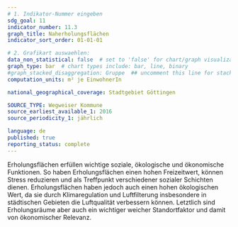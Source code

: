 ```yaml
---
# 1. Indikator-Nummer eingeben 
sdg_goal: 11
indicator_number: 11.3
graph_title: Naherholungsflächen
indicator_sort_order: 01-01-01

# 2. Grafikart auswaehlen: 
data_non_statistical: false  # set to 'false' for chart/graph visualization 
graph_type: bar  # chart types include: bar, line, binary 
#graph_stacked_disaggregation: Gruppe  ## uncomment this line for stacked bars. eplace 'Geschlecht' with the field of aggregation. 
computation_units: m² je EinwohnerIn

national_geographical_coverage: Stadtgebiet Göttingen

SOURCE_TYPE: Wegweiser Kommune
source_earliest_available_1: 2016
source_periodicity_1: jährlich

language: de   
published: true 
reporting_status: complete
---
```

Erholungsflächen erfüllen wichtige soziale, ökologische und ökonomische Funktionen. So haben Erholungsflächen einen hohen Freizeitwert, können Stress reduzieren und als Treffpunkt verschiedener sozialer Schichten dienen. Erholungsflächen haben jedoch auch einen hohen ökologischen Wert, da sie durch Klimaregulation und Luftfilterung insbesondere in städtischen Gebieten die Luftqualität verbessern können. Letztlich sind Erholungsräume aber auch ein wichtiger weicher Standortfaktor und damit von ökonomischer Relevanz.

